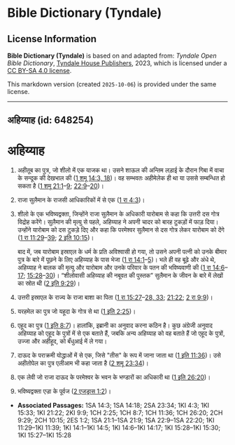 # Bible Dictionary (Tyndale)

## License Information

**Bible Dictionary (Tyndale)** is based on and adapted from: _Tyndale Open Bible Dictionary_, [Tyndale House Publishers](https://tyndaleopenresources.com/), 2023, which is licensed under a [CC BY-SA 4.0 license](https://creativecommons.org/licenses/by-sa/4.0/legalcode.en).

This markdown version (created `2025-10-06`) is provided under the same license.



--------------------------------

## अहिय्याह (id: 648254)

अहिय्याह
========

1. अहीतूब का पुत्र, जो शीलो में एक याजक था। उसने शाऊल की अन्तिम लड़ाई के दौरान गिबा में वाचा के सन्दूक की देखभाल की ([1 शमू 14:3, 18](https://ref.ly/1Sam14:3,1Sam14:18))। वह सम्भवतः अहीमेलेक ही था या उससे सम्बन्धित हो सकता है ([1 शमू 21:1](https://ref.ly/1Sam21:1-1Sam21:9)–[9](https://ref.ly/1Sam21:1-1Sam21:9); [22:9](https://ref.ly/1Sam22:9-1Sam22:20)–[20](https://ref.ly/1Sam22:9-1Sam22:20))।
2. राजा सुलैमान के राजसी आधिकारिकों में से एक ([1 रा 4:3](https://ref.ly/1Kgs4:3))।
3. शीलो के एक भविष्यद्वक्ता, जिन्होंने राजा सुलैमान के अधिकारी यारोबाम से कहा कि उत्तरी दस गोत्र विद्रोह करेंगे। सुलैमान की मृत्यु से पहले, अहिय्याह ने अपनी चादर को बारह टुकड़ों में फाड़ दिया। उन्होंने यारोबाम को दस टुकड़े दिए और कहा कि परमेश्वर सुलैमान से दस गोत्र लेकर यारोबाम को देंगे ([1 रा 11:29](https://ref.ly/1Kgs11:29-1Kgs11:39)–[39](https://ref.ly/1Kgs11:29-1Kgs11:39); [2 इति 10:15](https://ref.ly/2Chr10:15))।

    बाद में, जब यारोबाम इस्राएल के धर्म के प्रति अविश्वासी हो गया, तो उसने अपनी पत्नी को उनके बीमार पुत्र के बारे में पूछने के लिए अहिय्याह के पास भेजा ([1 रा 14:1](https://ref.ly/1Kgs14:1-1Kgs14:5)–[5](https://ref.ly/1Kgs14:1-1Kgs14:5))। भले ही वह बूढ़े और अंधे थे, अहिय्याह ने बालक की मृत्यु और यारोबाम और उनके परिवार के पतन की भविष्यवाणी की ([1 रा 14:6](https://ref.ly/1Kgs14:6-1Kgs14:17)–[17](https://ref.ly/1Kgs14:6-1Kgs14:17); [15:28](https://ref.ly/1Kgs15:28-1Kgs15:30)–[30](https://ref.ly/1Kgs15:28-1Kgs15:30))। “शीलोवासी अहिय्याह की नबूवत की पुस्तक” सुलैमान के जीवन के बारे में लेखों का स्रोत थी ([2 इति 9:29](https://ref.ly/2Chr9:29))।

4. उत्तरी इस्राएल के राज्य के राजा बाशा का पिता ([1 रा 15:27](https://ref.ly/1Kgs15:27-1Kgs15:28,1Kgs15:33)–[28, 33](https://ref.ly/1Kgs15:27-1Kgs15:28,1Kgs15:33); [21:22](https://ref.ly/1Kgs21:22); [2 रा 9:9](https://ref.ly/2Kgs9:9))।
5. यरहमेल का पुत्र जो यहूदा के गोत्र से था ([1 इति 2:25](https://ref.ly/1Chr2:25))।
6. एहूद का पुत्र ([1 इति 8:7](https://ref.ly/1Chr8:7))। हालांकि, इब्रानी का अनुवाद करना कठिन है। कुछ अंग्रेजी अनुवाद अहिय्याह को एहूद के पुत्रों में से एक बताते हैं, जबकि अन्य अहिय्याह को वह बताते हैं जो एहूद के पुत्रों, उज्जा और अहीहूद, को बँधुआई में ले गया।
7. दाऊद के पराक्रमी योद्धाओं में से एक, जिसे "तीस" के रूप में जाना जाता था ([1 इति 11:36](https://ref.ly/1Chr11:36))। उसे अहीतोपेल का पुत्र एलीआम भी कहा जाता है ([2 शमू 23:34](https://ref.ly/2Sam23:34))।
8. एक लेवी जो राजा दाऊद के परमेश्वर के भवन के भण्डारों का अधिकारी था ([1 इति 26:20](https://ref.ly/1Chr26:20))।
9. भविष्यद्वक्ता एज्रा के पूर्वज ([2 एजड्रास 1:2](https://ref.ly/2Esd1:2))।

* **Associated Passages:** 1SA 14:3; 1SA 14:18; 2SA 23:34; 1KI 4:3; 1KI 15:33; 1KI 21:22; 2KI 9:9; 1CH 2:25; 1CH 8:7; 1CH 11:36; 1CH 26:20; 2CH 9:29; 2CH 10:15; 2ES 1:2; 1SA 21:1–1SA 21:9; 1SA 22:9–1SA 22:20; 1KI 11:29–1KI 11:39; 1KI 14:1–1KI 14:5; 1KI 14:6–1KI 14:17; 1KI 15:28–1KI 15:30; 1KI 15:27–1KI 15:28

